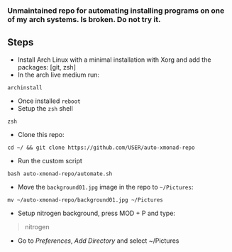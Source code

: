 ### Unmaintained repo for automating installing programs on one of my arch systems. Is broken. Do not try it.
## Steps
- Install Arch Linux with a minimal installation with Xorg and add the packages: [git, zsh]
- In the arch live medium run:
```
archinstall
```
- Once installed `reboot`
- Setup the `zsh` shell
```
zsh
```
- Clone this repo:
```
cd ~/ && git clone https://github.com/USER/auto-xmonad-repo
```
- Run the custom script
```
bash auto-xmonad-repo/automate.sh
```
- Move the `background01.jpg` image in the repo to `~/Pictures`:
```
mv ~/auto-xmonad-repo/background01.jpg ~/Pictures
```
- Setup nitrogen background, press MOD + P and type:
> nitrogen
- Go to *Preferences*, *Add Directory* and select ~/Pictures
